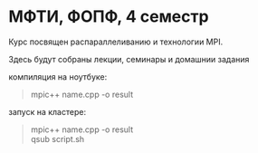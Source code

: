 # МФТИ, ФОПФ, 4 семестр
Курс посвящен распараллеливанию и технологии MPI.

Здесь будут собраны лекции, семинары и домашнии задания

компиляция на ноутбуке:
> mpic++ name.cpp -o result

запуск на кластере:
> mpic++ name.cpp -o result\
> qsub script.sh

